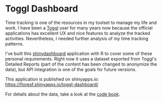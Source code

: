 Toggl Dashboard
===============

Time tracking is one of the resources in my toolset to manage my life and work. I have been a [Toggl](https://toggl.com/) user for many years now because the official applications has excellent UX and nice features to analyze the tracked activities. Nevertheless, I needed further analysis of my time tracking patterns.

I've built this [shinydashboard](https://rstudio.github.io/shinydashboard/) application with R to cover some of these personal requirements. Right now it uses a dataset exported from Toggl's Detailed Reports (part of the content has been changed to anonymize the data), but API integration is one of the goals for future versions.

This application is published on shinyapps.io: https://floresf.shinyapps.io/toggl-dashboard/

For details about the data, take a look at the [code book](codebook.md).